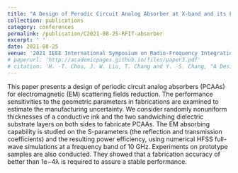 ```yaml
---
title: "A Design of Perodic Circuit Analog Absorber at X-band and its Fabrication Discrepancy Analysis"
collection: publications
category: conferences
permalink: /publication/C2021-08-25-RFIT-absorber
excerpt: ' '
date: 2021-08-25
venue: '2021 IEEE International Symposium on Radio-Frequency Integration Technology (RFIT)'
# paperurl: 'http://academicpages.github.io/files/paper3.pdf'
# citation: 'H. -T. Chou, J. W. Liu, T. Chang and Y. -S. Chang, "A Design of Perodic Circuit Analog Absorber at X-band and its Fabrication Discrepancy Analysis," 2021 IEEE International Symposium on Radio-Frequency Integration Technology (RFIT), Hualien, Taiwan, 2021, pp. 1-3, doi: 10.1109/RFIT52905.2021.9565252.'
---
```


This paper presents a design of periodic circuit analog absorbers (PCAAs) for electromagnetic (EM) scattering fields reduction. The performance sensitivities to the geometric parameters in fabrications are examined to estimate the manufacturing uncertainty. We consider randomly nonuniform thicknesses of a conductive ink and the two sandwiching dielectric substrate layers on both sides to fabricate PCAAs. The EM absorbing capability is studied on the S-parameters (the reflection and transmission coefficients) and the resulting power efficiency, using numerical HFSS full-wave simulations at a frequency band of 10 GHz. Experiments on prototype samples are also conducted. They showed that a fabrication accuracy of better than 1e−4λ is required to assure a stable performance.